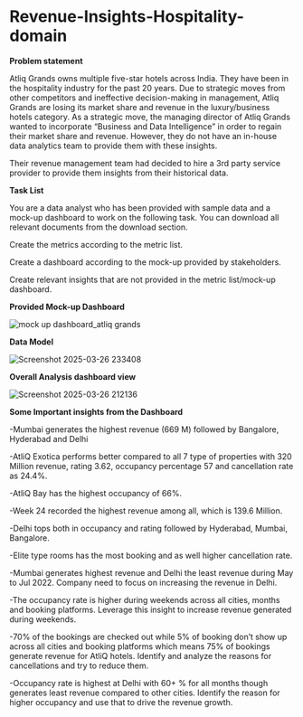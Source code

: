 # Revenue-Insights-Hospitality-domain
**Problem statement**

Atliq Grands owns multiple five-star hotels across India. They have been in the hospitality industry for the past 20 years. Due to strategic moves from other competitors and ineffective decision-making in management, Atliq Grands are losing its market share and revenue in the luxury/business hotels category. As a strategic move, the managing director of Atliq Grands wanted to incorporate “Business and Data Intelligence” in order to regain their market share and revenue. However, they do not have an in-house data analytics team to provide them with these insights.

Their revenue management team had decided to hire a 3rd party service provider to provide them insights from their historical data.

**Task List**

You are a data analyst who has been provided with sample data and a mock-up dashboard to work on the following task. You can download all relevant documents from the download section.

Create the metrics according to the metric list.

Create a dashboard according to the mock-up provided by stakeholders.

Create relevant insights that are not provided in the metric list/mock-up dashboard.

**Provided Mock-up Dashboard**

![mock up dashboard_atliq grands](https://github.com/user-attachments/assets/889eaf72-f17f-450e-8887-204ecec94f48)



**Data Model**


![Screenshot 2025-03-26 233408](https://github.com/user-attachments/assets/3a18772f-45d6-495c-a674-4fab26d985de)


**Overall Analysis dashboard view**

![Screenshot 2025-03-26 212136](https://github.com/user-attachments/assets/2d65cb69-695b-4687-8403-57db5def8d58)


**Some Important insights from the Dashboard**

-Mumbai generates the highest revenue (669 M) followed by Bangalore, Hyderabad and Delhi

-AtliQ Exotica performs better compared to all 7 type of properties with 320 Million revenue, rating 3.62, occupancy percentage 57 and cancellation rate as 24.4%.

-AtliQ Bay has the highest occupancy of 66%.

-Week 24 recorded the highest revenue among all, which is 139.6 Million.

-Delhi tops both in occupancy and rating followed by Hyderabad, Mumbai, Bangalore.

-Elite type rooms has the most booking and as well higher cancellation rate.

-Mumbai generates highest revenue and Delhi the least revenue during May to Jul 2022. Company need to focus on increasing the revenue in Delhi.

-The occupancy rate is higher during weekends across all cities, months and booking platforms. Leverage this insight to increase revenue generated during weekends.

-70% of the bookings are checked out while 5% of booking don’t show up across all cities and booking platforms which means 75% of bookings generate revenue for AtliQ hotels. Identify and analyze the reasons for cancellations and try to reduce them.

-Occupancy rate is highest at Delhi with 60+ % for all months though generates least revenue compared to other cities. Identify the reason for higher occupancy and use that to drive the revenue growth.






